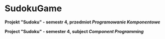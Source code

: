 # SudokuGame
**Projekt "Sudoku" - semestr 4, przedmiot _Programowanie Komponentowe_**

**Project "Sudoku" - semester 4, subject _Component Programming_**

